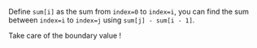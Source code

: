 Define `sum[i]` as the sum from `index=0` to `index=i`, you can find the sum between `index=i` to `index=j` using `sum[j] - sum[i - 1]`.

Take care of the boundary value !